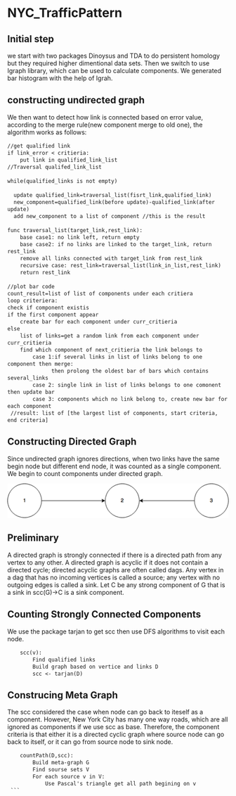 # NYC_TrafficPattern
## Initial step
we start with two packages Dinoysus and TDA to do persistent homology but they required higher dimentional data sets. Then we switch to use Igraph library, which can be used to calculate components. We generated bar histogram with the help of Igrah.

## constructing undirected graph
We then want to detect how link is connected based on error value, according to the merge rule(new component merge to old one), the algorithm works as follows:

    //get qualified link     
    if link_error < critieria:  
        put link in qualified_link_list  
    //Traversal qualifed_link_list
    
    while(qualified_links is not empty)
      
      update qualified_link=traversal_list(fisrt_link,qualified_link)
      new_component=qualified_link(before update)-qualified_link(after update)
      add new_component to a list of component //this is the result
        
    func traversal_list(target_link,rest_link):  
        base case1: no link left, return empty  
        base case2: if no links are linked to the target_link, return rest_link  
        remove all links connected with target_link from rest_link  
        recursive case: rest_link=traversal_list(link_in_list,rest_link)
        return rest_link
        
    //plot bar code
    count_result=list of list of components under each critiera
    loop criteriera:
    check if component existis 
    if the first component appear
        create bar for each component under curr_critieria
    else 
        list of links=get a random link from each component under curr_critieria
        find which component of next_critieria the link belongs to
            case 1:if several links in list of links belong to one component then merge:
                  then prolong the oldest bar of bars which contains several_links
            case 2: single link in list of links belongs to one comonent then update bar
            case 3: components which no link belong to, create new bar for each component
     //result: list of [the largest list of components, start criteria, end criteria]

## Constructing Directed Graph
Since undirected graph ignores directions, when two links have the same begin node but different end node, it was counted as a single component. We begin to count components under directed graph.

![Picture](https://github.com/zionward/NYC_TrafficPattern/blob/master/1702/diagram/Untitled%20Diagram.png?raw=true)

## Preliminary
A directed graph is strongly connected if there is a directed path from any vertex to any other. A directed graph is acyclic if it does not contain a directed cycle; directed acyclic graphs are often called dags.
Any vertex in a dag that has no incoming vertices is called a source; any vertex with no outgoing edges is called a sink. 
Let C be any strong component of G that is a sink in scc(G)->C is a sink component.

## Counting Strongly Connected Components
We use the package tarjan to get scc then use DFS algorithms to visit each node.
```
    scc(v):
        Find qualified links
        Build graph based on vertice and links D
        scc <- tarjan(D)
```

## Construcing Meta Graph
The scc considered the case when node can go back to iteself as a component. However, New York City has many one way roads, which are all ignored as components if we use scc as base. Therefore, the component criteria is that either it is a directed cyclic graph where source node can go back to itself, or it can go from source node to sink node. 
```
    countPath(D,scc):
        Build meta-graph G
        Find sourse sets V
        For each source v in V:
            Use Pascal's triangle get all path begining on v
 ```   


